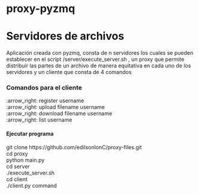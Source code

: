 # proxy-pyzmq

<h1> Servidores de archivos </h1>

<p> Aplicación creada con pyzmq, consta de n servidores los cuales se pueden establecer en el script /server/execute_server.sh , un proxy que permite distribuir las partes de un archivo de manera equitativa en cada uno de los servidores y un cliente que consta de 4 comandos  </p>


<h3> Comandos para el cliente </h3>
:arrow_right: register username <br>
:arrow_right: upload filename username <br>
:arrow_right: download filename username <br>
:arrow_right: list username <br>


<h4> Ejecutar programa </h4>
git clone https://github.com/edilsonlonC/proxy-files.git <br>
cd proxy <br>
python main.py <br>
cd server <br>
./execute_server.sh <br>
cd client <br>
./client.py command <br>


